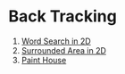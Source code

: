 # Back Tracking

1. [Word Search in 2D](./1.word_search.js)
1. [Surrounded Area in 2D](./2.surrounded_area.js)
1. [Paint House](./3.paint_house.js)
